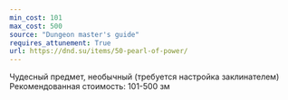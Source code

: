 ```yaml
---
min_cost: 101
max_cost: 500
source: "Dungeon master's guide"
requires_attunement: True
url: https://dnd.su/items/50-pearl-of-power/
---
```


Чудесный предмет, необычный (требуется настройка заклинателем)
Рекомендованная стоимость: 101-500 зм